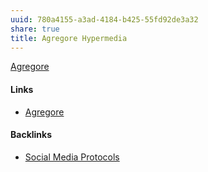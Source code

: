 ```yaml
---
uuid: 780a4155-a3ad-4184-b425-55fd92de3a32
share: true
title: Agregore Hypermedia
---
```

[Agregore](https://agregore.mauve.moe/)

#### Links

* [Agregore](../9f43d530-dab4-4471-9a4c-e4a586b07ee5)

#### Backlinks

* [Social Media Protocols](/37e87601-6401-4560-95ba-13e732de1ce4)